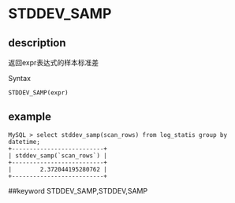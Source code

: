 # STDDEV_SAMP
## description

返回expr表达式的样本标准差

 Syntax

`STDDEV_SAMP(expr)`

## example
```
MySQL > select stddev_samp(scan_rows) from log_statis group by datetime;
+--------------------------+
| stddev_samp(`scan_rows`) |
+--------------------------+
|        2.372044195280762 |
+--------------------------+
```
##keyword
STDDEV_SAMP,STDDEV,SAMP
